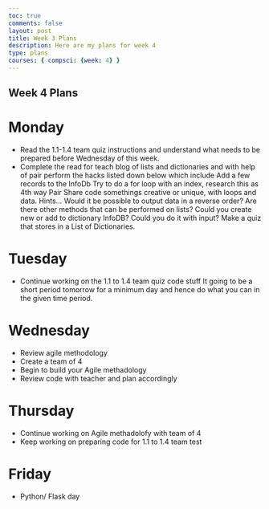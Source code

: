 ```yaml
---
toc: true
comments: false
layout: post
title: Week 3 Plans
description: Here are my plans for week 4
type: plans
courses: { compsci: {week: 4} }
---
```


## Week 4 Plans

# Monday
  - Read the 1.1-1.4 team quiz instructions and understand what needs to be prepared before Wednesday of this week.
  - Complete the read for teach blog of lists and dictionaries and with help of pair perform the hacks listed down below which include
Add a few records to the InfoDb
Try to do a for loop with an index, research this as 4th way
Pair Share code somethings creative or unique, with loops and data. Hints…
Would it be possible to output data in a reverse order?
Are there other methods that can be performed on lists?
Could you create new or add to dictionary InfoDB? Could you do it with input?
Make a quiz that stores in a List of Dictionaries.

# Tuesday
  - Continue working on the 1.1 to 1.4 team quiz code stuff
It going to be a short period tomorrow for a minimum day and hence do what you can in the given time period.

# Wednesday
  - Review agile methodology
  - Create a team of 4
  - Begin to build your Agile methadology
  - Review code with teacher and plan accordingly

# Thursday
  - Continue working on Agile methadolofy with team of 4
  - Keep working on preparing code for 1.1 to 1.4 team test

# Friday
  - Python/ Flask day

